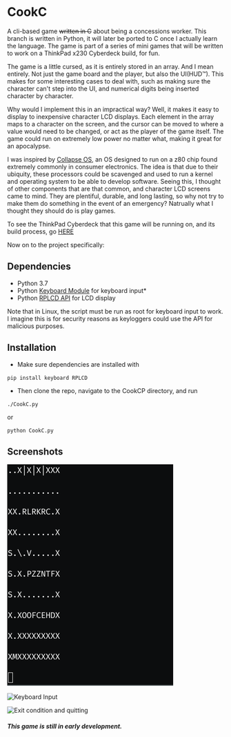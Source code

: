 # CookC
A cli-based game ~~written in C~~ about being a concessions worker.
This branch is written in Python, it will later be ported to C once I actually learn the language.
The game is part of a series of mini games that will be written to work on a ThinkPad x230 Cyberdeck build, for fun.


The game is a little cursed, as it is entirely stored in an array. And I mean entirely. Not just the game board and the player, but also the UI(HUD™). This makes for some interesting cases to deal with, such as making sure the character can't step into the UI, and numerical digits being inserted character by character.

Why would I implement this in an impractical way? Well, it makes it easy to display to inexpensive character LCD displays. Each element in the array maps to a character on the screen, and the cursor can be moved to where a value would need to be changed, or act as the player of the game itself. The game could run on extremely low power no matter what, making it great for an apocalypse. 

I was inspired by [Collapse OS](https://itsfoss.com/collapse-os/), an OS designed to run on a z80 chip found extremely commonly in consumer electronics. The idea is that due to their ubiquity, these processors could be scavenged and used to run a kernel and operating system to be able to develop software. Seeing this, I thought of other components that are that common, and character LCD screens came to mind. They are plentiful, durable, and long lasting, so why not try to make them do something in the event of an emergency? Natrually what I thought they should do is play games. 

To see the ThinkPad Cyberdeck that this game will be running on, and its build process, go [HERE](https://imgur.com/a/ExLBzjo)

Now on to the project specifically:

## Dependencies
+ Python 3.7
+ Python [Keyboard Module](https://pypi.org/project/keyboard/) for keyboard input*
+ Python [RPLCD API](https://rplcd.readthedocs.io/en/stable/index.html) for LCD display

Note that in Linux, the script must be run as root for keyboard input to work. I imagine this is for security reasons as keyloggers could use the API for malicious purposes.

## Installation
+ Make sure dependencies are installed with
``` 
pip install keyboard RPLCD
```
+ Then clone the repo, navigate to the CookCP directory, and run
```
./CookC.py
```
or
```
python CookC.py
```

## Screenshots
![Gameboard](Screenshot.png?raw=true "Screenshot")

![Keyboard Input](/relative/path/to/img.jpg?raw=true "Screenshot1")

![Exit condition and quitting](/relative/path/to/img.jpg?raw=true "Screenshot2")

##### This game is still in early development.
